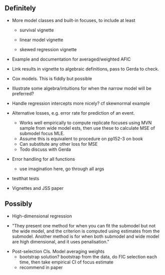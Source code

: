 ## Definitely

* More model classes and built-in focuses, to include at least 

	- survival vignette 

	- linear model vignette

	- skewed regression vignette

* Example and documentation for averaged/weighted AFIC

* Link results in vignette to algebraic definitions, pass to Gerda to check.

* Cox models.  This is fiddly but possible

* Illustrate some algebra/intuitions for when the narrow model will be preferred? 

* Handle regression intercepts more nicely? cf skewnormal example

* Alternative losses, e.g. error rate for prediction of an event. 
  - Works well empirically to compute replicate focuses using MVN sample from wide model ests, then use these to calculate MSE of submodel focus MLE. 
  - Assume this is equivalent to procedure on pp152-3 on book
  - Can substitute any other loss for MSE 
  - Todo discuss with Gerda

* Error handling for all functions
  - use imagination here, go through all args

* testthat tests

* Vignettes and JSS paper


## Possibly
  
* High-dimensional regression 
 - "They present one method for when you can fit the submodel but not the wide model, and the criterion is computed using estimates from the submodel.  Another method is for when both submodel and wide model are high dimensional, and it uses penalisation."

* Post-selection CIs.  Model averaging weights
  - bootstrap solution?   bootstrap from the data, do FIC selection each time, then take empirical CI of focus estimate 
  - recommend in paper 

